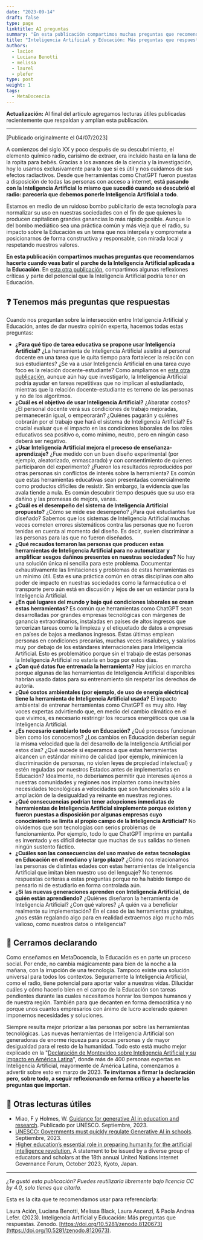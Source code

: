 ```yaml
---
date: "2023-09-14"
draft: false
type: page
linktitle: AI preguntas
summary: "En esta publicación compartimos muchas preguntas que recomendamos hacerte cuando veas batir el parche de la Inteligencia Artificial aplicada a la Educación."
title: "Inteligencia Artificial y Educación: Más preguntas que respuestas [Actualizado]"
authors:
  - lacion
  - Luciana Benotti
  - melissa
  - laurel
  - plefer
type: post
weight: 1
tags: 
  - MetaDocencia 
---
```


**Actualización:** Al final del artículo agregamos lecturas útiles publicadas recientemente que respaldan y amplían esta publicación. 

------

[Publicado originalmente el 04/07/2023]

A comienzos del siglo XX y poco después de su descubrimiento, el elemento químico radio, carísimo de extraer, era incluido hasta en la lana de la ropita para bebés. Gracias a los avances de la ciencia y la investigación, hoy lo usamos exclusivamente para lo que sí es útil y nos cuidamos de sus efectos radiactivos. Desde que herramientas como ChatGPT fueron puestas a disposición de todas las personas con acceso a internet, **está pasando con la Inteligencia Artificial lo mismo que sucedió cuando se descubrió el radio: parecería que debemos ponerle Inteligencia Artificial a todo**.

Estamos en medio de un ruidoso bombo publicitario de esta tecnología para normalizar su uso en nuestras sociedades con el fin de que quienes la producen capitalicen grandes ganancias lo más rápido posible. Aunque lo del bombo mediático sea una práctica común y más vieja que el radio, su impacto sobre la Educación es un tema que nos interpela y compromete a posicionarnos de forma constructiva y responsable, con mirada local y respetando nuestros valores.

**En esta publicación compartimos muchas preguntas que recomendamos hacerte cuando veas batir el parche de la Inteligencia Artificial aplicada a la Educación**. En [esta otra publicación](https://www.metadocencia.org/post/ai-reflexiones/), compartimos algunas reflexiones críticas y parte del potencial que la Inteligencia Artificial podría tener en Educación.

## ❓ Tenemos más preguntas que respuestas
Cuando nos preguntan sobre la intersección entre Inteligencia Artificial y Educación, antes de dar nuestra opinión experta, hacemos todas estas preguntas:
- **¿Para qué tipo de tarea educativa se propone usar Inteligencia Artificial?** ¿La herramienta de Inteligencia Artificial asistirá al personal docente en una tarea que le quita tiempo para fortalecer la relación con sus estudiantes? ¿Se va a usar Inteligencia Artificial en una tarea cuyo foco es la relación docente-estudiante? Como ampliamos en [esta otra publicación](https://www.metadocencia.org/post/ai-reflexiones/), aunque aún hay que investigarlo, la Inteligencia Artificial podría ayudar en tareas repetitivas que no implican al estudiantado, mientras que la relación docente-estudiante es terreno de las personas y no de los algoritmos.
- **¿Cuál es el objetivo de usar Inteligencia Artificial?** ¿Abaratar costos? ¿El personal docente verá sus condiciones de trabajo mejoradas, permanecerán igual, o empeorarán? ¿Quiénes pagarán y quiénes cobrarán por el trabajo que hará el sistema de Inteligencia Artificial? Es crucial evaluar que el impacto en las condiciones laborales de los roles educativos sea positivo o, como mínimo, neutro, pero en ningún caso deberá ser negativo.
- **¿Usar Inteligencia Artificial mejora el proceso de enseñanza-aprendizaje?** ¿Fue medido con un buen diseño experimental (por ejemplo, aleatorizado, enmascarado) y con consentimiento de quienes participaron del experimento? ¿Fueron los resultados reproducidos por otras personas sin conflictos de interés sobre la herramienta? Es común que estas herramientas educativas sean presentadas comercialmente como productos difíciles de resistir. Sin embargo, la evidencia que las avala tiende a nula. Es común descubrir tiempo después que su uso era dañino y las promesas de mejora, vanas.
- **¿Cuál es el desempeño del sistema de Inteligencia Artificial propuesto?** ¿Cómo se mide ese desempeño? ¿Para qué estudiantes fue diseñado? Sabemos que los sistemas de Inteligencia Artificial muchas veces cometen errores sistemáticos contra las personas que no fueron tenidas en cuenta al momento del diseño. Es decir, suelen discriminar a las personas para las que no fueron diseñados.
- **¿Qué recaudos tomaron las personas que producen estas herramientas de Inteligencia Artificial para no automatizar y amplificar sesgos dañinos presentes en nuestras sociedades?** No hay una solución única ni sencilla para este problema. Documentar exhaustivamente las limitaciones y problemas de estas herramientas es un mínimo útil. Esta es una práctica común en otras disciplinas con alto poder de impacto en nuestras sociedades como la farmacéutica o el transporte pero aún está en discusión y lejos de ser un estándar para la Inteligencia Artificial.
- **¿En qué lugares del mundo y bajo qué condiciones laborales se crean estas herramientas?** Es común que herramientas como ChatGPT sean desarrolladas por grandes empresas tecnológicas con márgenes de ganancia extraordinarios, instaladas en países de altos ingresos que tercerizan tareas como la limpieza y el etiquetado de datos a empresas en países de bajos a medianos ingresos. Estas últimas emplean personas en condiciones precarias, muchas veces insalubres, y salarios muy por debajo de los estándares internacionales para Inteligencia Artificial. Esto es problemático porque sin el trabajo de estas personas la Inteligencia Artificial no estaría en boga por estos días.
- **¿Con qué datos fue entrenada la herramienta?** Hay juicios en marcha porque algunas de las herramientas de Inteligencia Artificial disponibles habrían usado datos para su entrenamiento sin respetar los derechos de autoría.
- **¿Qué costos ambientales (por ejemplo, de uso de energía eléctrica) tiene la herramienta de Inteligencia Artificial usada?** El impacto ambiental de entrenar herramientas como ChatGPT es muy alto. Hay voces expertas advirtiendo que, en medio del cambio climático en el que vivimos, es necesario restringir los recursos energéticos que usa la Inteligencia Artificial.
- **¿Es necesario cambiarlo todo en Educación?** ¿Qué procesos funcionan bien como los conocemos? ¿Los cambios en Educación deberían seguir la misma velocidad que la del desarrollo de la Inteligencia Artificial por estos días? ¿Qué sucede si esperamos a que estas herramientas alcancen un estándar mínimo de calidad (por ejemplo, minimicen la discriminación de personas, no violen leyes de propiedad intelectual) y estén reguladas por nuestros Estados antes de implementarlas en Educación? Idealmente, no deberíamos permitir que intereses ajenos a nuestras comunidades y regiones nos implanten como inevitables necesidades tecnológicas a velocidades que son funcionales sólo a la ampliación de la desigualdad ya reinante en nuestras regiones.
- **¿Qué consecuencias podrían tener adopciones inmediatas de herramientas de Inteligencia Artificial simplemente porque existen y fueron puestas a disposición por algunas empresas cuyo conocimiento se limita al propio campo de la Inteligencia Artificial?** No olvidemos que son tecnologías con serios problemas de funcionamiento. Por ejemplo, todo lo que ChatGPT imprime en pantalla es inventado y es difícil detectar que muchas de sus salidas no tienen ningún sustento fáctico.
- **¿Cuáles son las consecuencias del uso masivo de estas tecnologías en Educación en el mediano y largo plazo?** ¿Cómo nos relacionamos las personas de distintas edades con estas herramientas de Inteligencia Artificial que imitan bien nuestro uso del lenguaje? No tenemos respuestas certeras a estas preguntas porque no ha habido tiempo de pensarlo ni de estudiarlo en forma controlada aún.
- **¿Si las nuevas generaciones aprenden con Inteligencia Artificial, de quién están aprendiendo?** ¿Quiénes diseñaron  la herramienta de Inteligencia Artificial? ¿Con qué valores? ¿A quién va a beneficiar realmente su implementación? En el caso de las herramientas gratuitas, ¿nos están regalando algo para en realidad extraernos algo mucho más valioso, como nuestros datos o inteligencia?

## 🥁 Cerramos declarando
Como enseñamos en MetaDocencia, la Educación es en parte un proceso social. Por ende, no cambia mágicamente para bien de la noche a la mañana, con la irrupción de una tecnología. Tampoco existe una solución universal para todos los contextos. Seguramente la Inteligencia Artificial, como el radio, tiene potencial para aportar valor a nuestras vidas. Dilucidar cuáles y cómo hacerlo bien en el campo de la Educación son tareas pendientes durante las cuales necesitamos honrar los tiempos humanos y de nuestra región. También para que decanten en forma democrática y no porque unos cuantos empresarios con ánimo de lucro acelerado quieren imponernos necesidades y soluciones.

Siempre resulta mejor priorizar a las personas por sobre las herramientas tecnológicas. Las nuevas herramientas de Inteligencia Artificial son generadoras de enorme riqueza para pocas personas y de mayor desigualdad para el resto de la humanidad. Todo esto está mucho mejor explicado en la "[Declaración de Montevideo sobre Inteligencia Artificial y su impacto en América Latina](http://tiny.cc/DeclaMVD)", donde más de 400 personas expertas en Inteligencia Artificial, mayormente de América Latina, comenzamos a advertir sobre esto en marzo de 2023. **Te invitamos a firmar la declaración pero, sobre todo, a seguir reflexionando en forma crítica y a hacerte las preguntas que importan.**

## 📖 Otras lecturas útiles

- Miao, F y Holmes, W. [Guidance for generative AI in education and research](https://unesdoc.unesco.org/ark:/48223/pf0000386693). Publicado por UNESCO. Septiembre, 2023. 
- [UNESCO: Governments must quickly regulate Generative AI in schools](https://www.unesco.org/en/articles/unesco-governments-must-quickly-regulate-generative-ai-schools). Septiembre, 2023.
- [Higher education’s essential role in preparing humanity for the artificial intelligence revolution.](https://www.elon.edu/u/imagining/event-coverage/global-igf/igf-2023/higher_ed_ai_statement/#signthestatement) A statement to be issued by a diverse group of educators and scholars at the 18th annual United Nations lnternet Governance Forum, October 2023, Kyoto, Japan.

---

*¿Te gustó esta publicación? Puedes reutilizarla libremente bajo licencia CC by 4.0, solo tienes que citarla.* 

Esta es la cita que te recomendamos usar para referenciarla:

Laura Ación, Luciana Benotti, Melissa Black, Laura Ascenzi, & Paola Andrea Lefer. (2023). Inteligencia Artificial y Educación: Más preguntas que respuestas. Zenodo. [https://doi.org/10.5281/zenodo.8120673](https://doi.org/10.5281/zenodo.8120673). 
